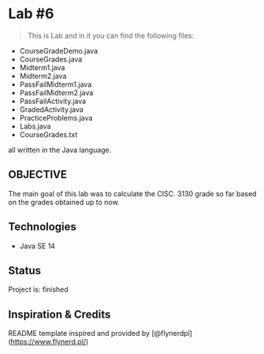 # Lab #6
> This is Lab  and in it you can find the following files:
- CourseGradeDemo.java
- CourseGrades.java
- Midterm1.java
- Midterm2.java
- PassFailMidterm1.java
- PassFailMidterm2.java
- PassFailActivity.java
- GradedActivity.java
- PracticeProblems.java
- Labs.java
- CourseGrades.txt
<p>all written in the Java language.</p>

## OBJECTIVE
The main goal of this lab was to calculate the CISC. 3130 grade so far based on
the grades obtained up to now. 

## Technologies
* Java SE 14

## Status
Project is: finished

## Inspiration & Credits
README template inspired and provided by [@flynerdpl] (https://www.flynerd.pl/)